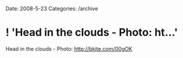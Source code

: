 Date: 2008-5-23
Categories: /archive

# ! 'Head in the clouds - Photo: ht...'

Head in the clouds - Photo: http://bkite.com/00gOK
